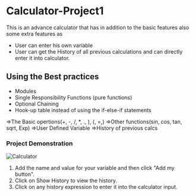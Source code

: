 # Calculator-Project1
This is an advance calculator that has in addition to the basic features also some extra features as
* User can enter his own variable
* User can get the History of all previous calculations and can directly enter it into calculator.


## Using the Best practices 
* Modules
* Single Responsibility Functions (pure functions)
* Optional Chaining
* Hook-up table instead of using the if-else-if statements

=>The Basic opertions(+, -, /, *, ., ), (, =,)
=>Other functions(sin, cos, tan, sqrt, Exp)
=>User Defined Variable 
=>History of previous calcs

### Project Demonstration
![Calculator ](https://github.com/umersagheer75/Calculator-Project1/blob/master/Calculator_Project.png)

1. Add the name and value for your variable and then click "Add my button".
2. Click on Show History to view the history.
3. Click on any history expression to enter it into the calculator input.

